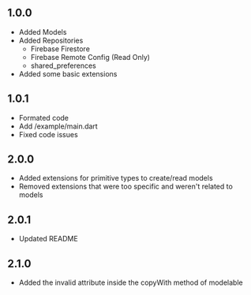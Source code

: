## 1.0.0

- Added Models
- Added Repositories
    - Firebase Firestore
    - Firebase Remote Config (Read Only)
    - shared_preferences
- Added some basic extensions

## 1.0.1

- Formated code
- Add /example/main.dart
- Fixed code issues

## 2.0.0

- Added extensions for primitive types to create/read models
- Removed extensions that were too specific and weren't related to models

## 2.0.1

- Updated README

## 2.1.0

- Added the invalid attribute inside the copyWith method of modelable